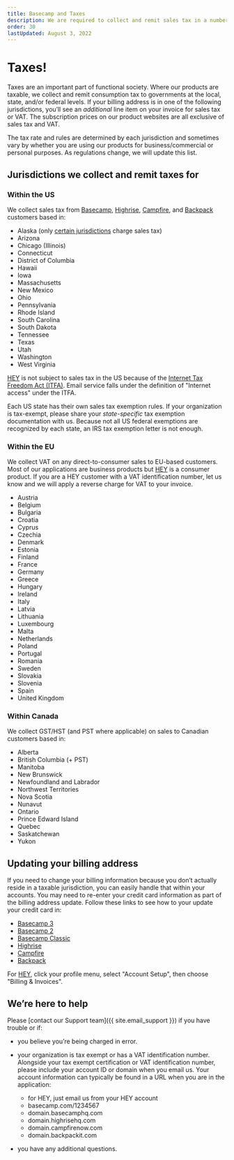 ```yaml
---
title: Basecamp and Taxes
description: We are required to collect and remit sales tax in a number of jurisdictions.
order: 30
lastUpdated: August 3, 2022
---
```


# Taxes!

Taxes are an important part of functional society. Where our products are taxable, we collect and remit consumption tax to governments at the local, state, and/or federal levels. If your billing address is in one of the following jurisdictions, you’ll see an *additional* line item on your invoice for sales tax or VAT. The subscription prices on our product websites are all exclusive of sales tax and VAT.

The tax rate and rules are determined by each jurisdiction and sometimes vary by whether you are using our products for business/commercial or personal purposes. As regulations change, we will update this list.

## Jurisdictions we collect and remit taxes for

### Within the US
We collect sales tax from [Basecamp](https://basecamp.com/), [Highrise](https://highrisehq.com/), [Campfire](https://basecamp.com/retired/campfire), and [Backpack](https://basecamp.com/retired/backpack) customers based in:

* Alaska (only [certain jurisdictions](https://arsstc.munirevs.com/show-page/?page=26) charge sales tax)
* Arizona
* Chicago (Illinois)
* Connecticut
* District of Columbia
* Hawaii
* Iowa
* Massachusetts
* New Mexico
* Ohio
* Pennsylvania
* Rhode Island
* South Carolina
* South Dakota
* Tennessee
* Texas
* Utah
* Washington
* West Virginia

[HEY](https://hey.com/) is not subject to sales tax in the US because of the [Internet Tax Freedom Act (ITFA)](https://uscode.house.gov/view.xhtml?req=(title:47%20section:151%20edition:prelim)). Email service falls under the definition of "Internet access" under the ITFA.

Each US state has their own sales tax exemption rules. If your organization is tax-exempt, please share your *state-specific* tax exemption documentation with us. Because not all US federal exemptions are recognized by each state, an IRS tax exemption letter is not enough.

### Within the EU
We collect VAT on any direct-to-consumer sales to EU-based customers. Most of our applications are business products but [HEY](https://hey.com/) is a consumer product. If you are a HEY customer with a VAT identification number, let us know and we will apply a reverse charge for VAT to your invoice.

* Austria
* Belgium
* Bulgaria
* Croatia
* Cyprus
* Czechia
* Denmark
* Estonia
* Finland
* France
* Germany
* Greece
* Hungary
* Ireland
* Italy
* Latvia
* Lithuania
* Luxembourg
* Malta
* Netherlands
* Poland
* Portugal
* Romania
* Sweden
* Slovakia
* Slovenia
* Spain
* United Kingdom

### Within Canada
We collect GST/HST (and PST where applicable) on sales to Canadian customers based in:

* Alberta
* British Columbia (+ PST)
* Manitoba
* New Brunswick
* Newfoundland and Labrador
* Northwest Territories
* Nova Scotia
* Nunavut
* Ontario
* Prince Edward Island
* Quebec
* Saskatchewan
* Yukon

## Updating your billing address
If you need to change your billing information because you don’t actually reside in a taxable jurisdiction, you can easily handle that within your accounts. You may need to re-enter your credit card information as part of the billing address update. Follow these links to see how to your update your credit card in:

* [Basecamp 3](https://3.basecamp-help.com/article/101-handling-billing-and-invoices#update)
* [Basecamp 2](https://2.basecamp-help.com/article/241-billing-info-and-plan-upgrades#credit-card)
* [Basecamp Classic](https://classic.basecamp-help.com/article/593-payment-invoices#update-card)
* [Highrise](https://support.highrise-help.com/article/298-change-credit-card)
* [Campfire](https://support.campfire-help.com/article/148-how-do-i-update-or-change-our-credit-card)
* [Backpack](https://support.backpack-help.com/article/283-how-do-we-update-or-change-the-credit-card-you-re-billing)

For [HEY](https://hey.com), click your profile menu, select "Account Setup", then choose "Billing & Invoices".

## We’re here to help
Please [contact our Support team]({{ site.email_support }}) if you have trouble or if:

* you believe you’re being charged in error.
* your organization is tax exempt or has a VAT identification number. Alongside your tax exempt certification or VAT identification number, please include your account ID or domain when you email us. Your account information can typically be found in a URL when you are in the application:
  * for HEY, just email us from your HEY account
  * basecamp.com/<span class="highlight">1234567</span>
  * <span class="highlight">domain</span>.basecamphq.com
  * <span class="highlight">domain</span>.highrisehq.com
  * <span class="highlight">domain</span>.campfirenow.com
  * <span class="highlight">domain</span>.backpackit.com

* you have any additional questions.
